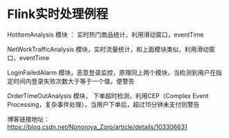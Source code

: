# Flink实时处理例程

HotItemAnalysis 模块 ： 实时热门商品统计，利用滑动窗口，eventTime

NetWorkTrafficAnalysis 模块，实时流量统计，和上面模块类似，利用滑动窗口，eventTime

LoginFailedAlarm 模块，恶意登录监控，原理同上两个模块，当检测到用户在指定时间内登录失败次数大于等于一个值，便警告

OrderTimeOutAnalysis 模块， 下单超时检测，利用CEP（Complex Event Processing，复杂事件处理），当用户下单后，超过15分钟未支付则警告

博客链接地址：https://blog.csdn.net/Nonoroya_Zoro/article/details/103306631
